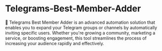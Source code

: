 # Telegrams-Best-Member-Adder
🚀 Telegrams Best Member Adder is an advanced automation solution that enables you to expand your Telegram groups or channels by automatically inviting specific users. Whether you're growing a community, marketing a service, or boosting engagement, this tool streamlines the process of increasing your audience rapidly and effectively.
